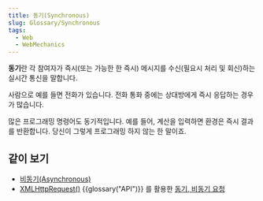 ```yaml
---
title: 동기(Synchronous)
slug: Glossary/Synchronous
tags:
  - Web
  - WebMechanics
---
```


**동기**란 각 참여자가 즉시(또는 가능한 한 즉시) 메시지를 수신(필요시 처리 및 회신)하는 실시간 통신을 말합니다.

사람으로 예를 들면 전화가 있습니다. 전화 통화 중에는 상대방에게 즉시 응답하는 경우가 많습니다.

많은 프로그래밍 명령어도 동기적입니다. 예를 들어, 계산을 입력하면 환경은 즉시 결과를 반환합니다. 당신이 그렇게 프로그래밍 하지 않는 한 말이죠.

## 같이 보기

- [비동기(Asynchronous)]({{glossary("Asynchronous")}})
- [XMLHttpRequest()](/ko/docs/Web/API/XMLHttpRequest) {{glossary("API")}} 를 활용한 [동기, 비동기 요청](/ko/docs/Web/API/XMLHttpRequest/Synchronous_and_Asynchronous_Requests)

